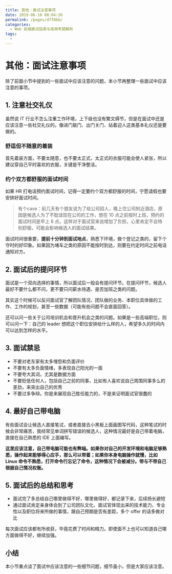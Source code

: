 ```yaml
---
title: 其他：面试注意事项
date: 2019-06-10 08:04:26
permalink: /pages/d7f8bb/
categories:
  - Web 前端面试指南与高频考题解析
tags:
  - 
---
```

# 其他：面试注意事项

除了前面小节中提到的一些面试中应该注意的问题，本小节再整理一些面试中应该注意的事项。

## 1\. 注意社交礼仪

虽然说 IT 行业不怎么注重工作环境，上下级也没有繁文缛节，但是在面试中还是应该注意一些社交礼仪的。像进门敲门、出门关门、站着迎人这类基本礼仪还是要做的。

### 舒适但不随意的着装

首先着装方面，不要太随意，也不要太正式，太正式的衣服可能会使人紧张，所以建议穿自己平时喜欢的衣服，关键是干净整洁。

### 约个双方都舒服的面试时间

如果 HR 打电话预约面试时间，记得一定要约个双方都舒服的时间，宁愿请假也要安排好面试时间。

> 有个case：前几天有个朋友说为了给公司招人，晚上住公司附近酒店，原因是候选人为了不耽误现在公司的工作，想在 10 点之前按时上班，预约的面试时间是早上 8 点。这样对于面试官来说增加了负担，心里肯定不会特别舒服，可能会影响候选人的面试结果。

面试时间很重要，**提前十分钟到面试地点**，熟悉下环境，做个登记之类的，留下个守时的好印象。如果因为堵车之类的原因不能按时到达，则要在约定时间之前电话通知对方。

## 2\. 面试后的提问环节

面试是一个双向选择的事情，所以面试后一般会有提问环节。在提问环节，候选人最好不要什么都不问，更不要只问薪水待遇、是否加班之类的问题。

其实这个时候可以反问面试官了解团队情况、团队做的业务、本职位具体做的工作、工作的规划，甚至一些数据（可能有些问题不会直面回答）。

还可以问一些关于公司培训机会和晋升机会之类的问题。如果是一些高端职位，则可以问一下：自己的 leader 想把这个职位安排给什么样的人，希望多久的时间内可以达到怎样的水平。

## 3\. 面试禁忌

*   不要对老东家有太多埋怨和负面评价
*   不要有太多负面情绪，多表现自己阳光的一面
*   不要夸大其词，尤其是数据方面
*   不要贬低任何人，包括自己之前的同事，比如有人喜欢说自己周围同事多么的差劲，来突出自己的优秀
*   不要过多争辩。你是来展现自己胜任能力的，不是来证明面试官很蠢的

## 4\. 最好自己带电脑

有些面试会让候选人直接笔试，或者直接去小黑板上面画图写代码，这种笔试的时候会非常痛苦，我经常见单词拼写错误的候选人，这种情况最好是自己带着电脑，直接在自己熟悉的 IDE 上面编写。

**这里应该注意，自己带电脑可能也有弊端。如果你对自己的开发环境和电脑足够熟悉，操作起来能够得心应手，那么可以带着；如果你本身电脑操作就慢，比如 Linux 命令不熟悉，打开命令行忘记了命令，这种情况下会被减分。带与不带自己根据自己情况权衡。**

## 5\. 面试后的总结和思考

*   面试完了多总结自己哪里做得不好，哪里做得好，都记录下来，后续扬长避短
*   通过面试肯定亲身体会到了公司团队文化、面试官体现出来的技术能力、专业性以及职位将来所做的事情，跟自己预期是否有差距，多个 offer 的话多做对比

每次面试应该都有所收获，毕竟花费了时间和精力。即使面不上也可以知道自己哪方面做得不好，继续加强。

## 小结

本小节重点谈了面试中应该注意的一些细节问题，细节虽小，但是大家应该注意。